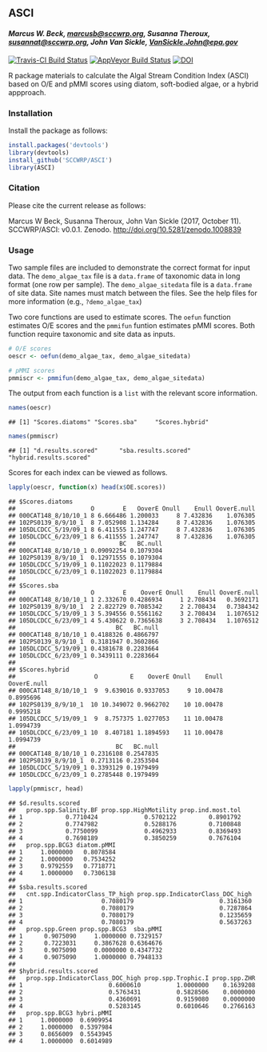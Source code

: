 
## ASCI

#### *Marcus W. Beck, marcusb@sccwrp.org, Susanna Theroux, susannat@sccwrp.org, John Van Sickle, VanSickle.John@epa.gov*

[![Travis-CI Build Status](https://travis-ci.org/SCCWRP/ASCI.svg?branch=master)](https://travis-ci.org/SCCWRP/ASCI)
[![AppVeyor Build Status](https://ci.appveyor.com/api/projects/status/github/SCCWRP/ASCI?branch=master&svg=true)](https://ci.appveyor.com/project/SCCWRP/ASCI)
[![DOI](https://zenodo.org/badge/106055957.svg)](https://zenodo.org/badge/latestdoi/106055957)

R package materials to calculate the Algal Stream Condition Index (ASCI) based on O/E and pMMI scores using diatom, soft-bodied algae, or a hybrid appproach.

### Installation

Install the package as follows:


```r
install.packages('devtools')
library(devtools)
install_github('SCCWRP/ASCI')
library(ASCI)
```

### Citation

Please cite the current release as follows:

Marcus W Beck, Susanna Theroux, John Van Sickle (2017, October 11). SCCWRP/ASCI: v0.0.1. Zenodo. http://doi.org/10.5281/zenodo.1008839

### Usage

Two sample files are included to demonstrate the correct format for input data. The `demo_algae_tax` file is a `data.frame` of taxonomic data in long format (one row per sample).  The `demo_algae_sitedata` file is a `data.frame` of site data.  Site names must match between the files. See the help files for more information (e.g., `?demo_algae_tax`)

Two core functions are used to estimate scores.  The `oefun` function estimates O/E scores and the `pmmifun` funtion estimates pMMI scores. Both function require taxonomic and site data as inputs. 



```r
# O/E scores
oescr <- oefun(demo_algae_tax, demo_algae_sitedata)

# pMMI scores
pmmiscr <- pmmifun(demo_algae_tax, demo_algae_sitedata)
```

The output from each function is a `list` with the relevant score information.

```r
names(oescr)
```

```
## [1] "Scores.diatoms" "Scores.sba"     "Scores.hybrid"
```

```r
names(pmmiscr)
```

```
## [1] "d.results.scored"      "sba.results.scored"    "hybrid.results.scored"
```

Scores for each index can be viewed as follows.

```r
lapply(oescr, function(x) head(x$OE.scores))
```

```
## $Scores.diatoms
##                     O        E   OoverE Onull    Enull OoverE.null
## 000CAT148_8/10/10_1 8 6.666486 1.200033     8 7.432836    1.076305
## 102PS0139_8/9/10_1  8 7.052908 1.134284     8 7.432836    1.076305
## 105DLCDCC_5/19/09_1 8 6.411555 1.247747     8 7.432836    1.076305
## 105DLCDCC_6/23/09_1 8 6.411555 1.247747     8 7.432836    1.076305
##                             BC   BC.null
## 000CAT148_8/10/10_1 0.09092254 0.1079304
## 102PS0139_8/9/10_1  0.12971555 0.1079304
## 105DLCDCC_5/19/09_1 0.11022023 0.1179884
## 105DLCDCC_6/23/09_1 0.11022023 0.1179884
## 
## $Scores.sba
##                     O        E    OoverE Onull    Enull OoverE.null
## 000CAT148_8/10/10_1 1 2.332670 0.4286934     1 2.708434   0.3692171
## 102PS0139_8/9/10_1  2 2.822729 0.7085342     2 2.708434   0.7384342
## 105DLCDCC_5/19/09_1 3 5.394556 0.5561162     3 2.708434   1.1076512
## 105DLCDCC_6/23/09_1 4 5.430622 0.7365638     3 2.708434   1.1076512
##                            BC   BC.null
## 000CAT148_8/10/10_1 0.4188326 0.4866797
## 102PS0139_8/9/10_1  0.3181947 0.3602866
## 105DLCDCC_5/19/09_1 0.4381678 0.2283664
## 105DLCDCC_6/23/09_1 0.3439111 0.2283664
## 
## $Scores.hybrid
##                      O         E    OoverE Onull    Enull OoverE.null
## 000CAT148_8/10/10_1  9  9.639016 0.9337053     9 10.00478   0.8995696
## 102PS0139_8/9/10_1  10 10.349072 0.9662702    10 10.00478   0.9995218
## 105DLCDCC_5/19/09_1  9  8.757375 1.0277053    11 10.00478   1.0994739
## 105DLCDCC_6/23/09_1 10  8.407181 1.1894593    11 10.00478   1.0994739
##                            BC   BC.null
## 000CAT148_8/10/10_1 0.2316108 0.2547835
## 102PS0139_8/9/10_1  0.2713116 0.2353504
## 105DLCDCC_5/19/09_1 0.3393129 0.1979499
## 105DLCDCC_6/23/09_1 0.2785448 0.1979499
```

```r
lapply(pmmiscr, head)
```

```
## $d.results.scored
##   prop.spp.Salinity.BF prop.spp.HighMotility prop.ind.most.tol
## 1            0.7710424             0.5702122         0.8901792
## 2            0.7747982             0.5288176         0.7100848
## 3            0.7750099             0.4962933         0.8369493
## 4            0.7698189             0.3850259         0.7676104
##   prop.spp.BCG3 diatom.pMMI
## 1     1.0000000   0.8078584
## 2     1.0000000   0.7534252
## 3     0.9792559   0.7718771
## 4     1.0000000   0.7306138
## 
## $sba.results.scored
##   cnt.spp.IndicatorClass_TP_high prop.spp.IndicatorClass_DOC_high
## 1                      0.7080179                        0.3161360
## 2                      0.7080179                        0.7287864
## 3                      0.7080179                        0.1235659
## 4                      0.7080179                        0.5637263
##   prop.spp.Green prop.spp.BCG3  sba.pMMI
## 1      0.9075090     1.0000000 0.7329157
## 2      0.7223031     0.3867628 0.6364676
## 3      0.9075090     0.0000000 0.4347732
## 4      0.9075090     1.0000000 0.7948133
## 
## $hybrid.results.scored
##   prop.spp.IndicatorClass_DOC_high prop.spp.Trophic.I prop.spp.ZHR
## 1                        0.6000610          1.0000000    0.1639208
## 2                        0.5763431          0.5828506    0.0000000
## 3                        0.4360691          0.9159080    0.0000000
## 4                        0.5283145          0.6010646    0.2766163
##   prop.spp.BCG3 hybri.pMMI
## 1     1.0000000  0.6909954
## 2     1.0000000  0.5397984
## 3     0.8656009  0.5543945
## 4     1.0000000  0.6014989
```


